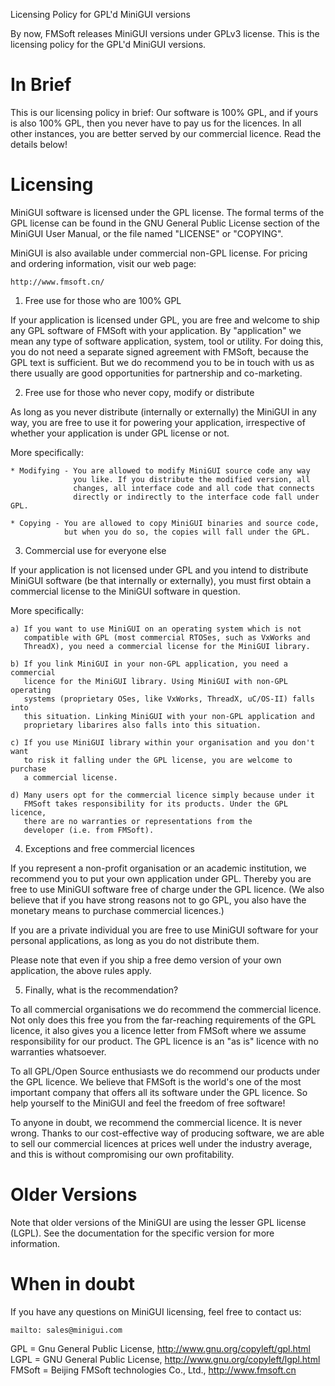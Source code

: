 Licensing Policy for GPL'd MiniGUI versions

By now, FMSoft releases MiniGUI versions under GPLv3 license. 
This is the licensing policy for the GPL'd MiniGUI versions.

In Brief
========

This is our licensing policy in brief: Our software is 100% GPL, 
and if yours is also 100% GPL, then you never have to pay us 
for the licences. In all other instances, you are better served 
by our commercial licence. Read the details below!

Licensing
=========

MiniGUI software is licensed under the GPL license. The formal terms 
of the GPL license can be found in the GNU General Public License 
section of the MiniGUI User Manual, or the file named "LICENSE" or
"COPYING".

MiniGUI is also available under commercial non-GPL license. For pricing 
and ordering information, visit our web page:

    http://www.fmsoft.cn/

1. Free use for those who are 100% GPL

If your application is licensed under GPL, you are free and welcome 
to ship any GPL software of FMSoft with your application. By "application" 
we mean any type of software application, system, tool or utility. 
For doing this, you do not need a separate signed agreement with FMSoft, 
because the GPL text is sufficient. But we do recommend you to be in touch 
with us as there usually are good opportunities for partnership and 
co-marketing.

2. Free use for those who never copy, modify or distribute

As long as you never distribute (internally or externally) the MiniGUI 
in any way, you are free to use it for powering your application, 
irrespective of whether your application is under GPL license or not.

More specifically:

    * Modifying - You are allowed to modify MiniGUI source code any way 
                  you like. If you distribute the modified version, all 
                  changes, all interface code and all code that connects 
                  directly or indirectly to the interface code fall under GPL.

    * Copying - You are allowed to copy MiniGUI binaries and source code, 
                but when you do so, the copies will fall under the GPL.


3. Commercial use for everyone else

If your application is not licensed under GPL and you intend to distribute 
MiniGUI software (be that internally or externally), you must first obtain 
a commercial license to the MiniGUI software in question.

More specifically:

    a) If you want to use MiniGUI on an operating system which is not 
       compatible with GPL (most commercial RTOSes, such as VxWorks and 
       ThreadX), you need a commercial license for the MiniGUI library.

    b) If you link MiniGUI in your non-GPL application, you need a commercial
       licence for the MiniGUI library. Using MiniGUI with non-GPL operating
       systems (proprietary OSes, like VxWorks, ThreadX, uC/OS-II) falls into 
       this situation. Linking MiniGUI with your non-GPL application and 
       proprietary libarires also falls into this situation.

    c) If you use MiniGUI library within your organisation and you don't want 
       to risk it falling under the GPL license, you are welcome to purchase 
       a commercial license.

    d) Many users opt for the commercial licence simply because under it 
       FMSoft takes responsibility for its products. Under the GPL licence, 
       there are no warranties or representations from the 
       developer (i.e. from FMSoft).


4. Exceptions and free commercial licences

If you represent a non-profit organisation or an academic institution, we 
recommend you to put your own application under GPL. Thereby you are free to 
use MiniGUI software free of charge under the GPL licence. (We also believe 
that if you have strong reasons not to go GPL, you also have the monetary 
means to purchase commercial licences.)

If you are a private individual you are free to use MiniGUI software for 
your personal applications, as long as you do not distribute them.

Please note that even if you ship a free demo version of your own application,
the above rules apply.


5. Finally, what is the recommendation?

To all commercial organisations we do recommend the commercial licence. 
Not only does this free you from the far-reaching requirements of 
the GPL licence, it also gives you a licence letter from FMSoft where 
we assume responsibility for our product. The GPL licence is an "as is" 
licence with no warranties whatsoever.

To all GPL/Open Source enthusiasts we do recommend our products under 
the GPL licence. We believe that FMSoft is the world's one of the most 
important company that offers all its software under the GPL licence. 
So help yourself to the MiniGUI and feel the freedom of free software!

To anyone in doubt, we recommend the commercial licence. It is never wrong. 
Thanks to our cost-effective way of producing software, we are able to 
sell our commercial licences at prices well under the industry average, 
and this is without compromising our own profitability. 


Older Versions
==============

Note that older versions of the MiniGUI are using the lesser GPL license
(LGPL). See the documentation for the specific version for more 
information.


When in doubt
=============

If you have any questions on MiniGUI licensing, feel free to contact us:

    mailto: sales@minigui.com

GPL = Gnu General Public License, http://www.gnu.org/copyleft/gpl.html 
LGPL = GNU General Public License, http://www.gnu.org/copyleft/lgpl.html 
FMSoft = Beijing FMSoft technologies Co., Ltd., http://www.fmsoft.cn

